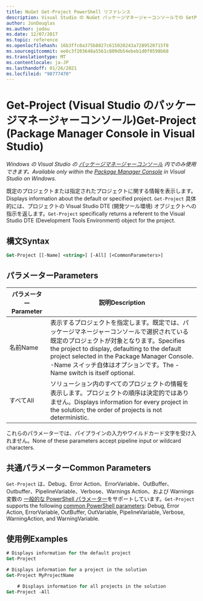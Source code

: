 ```yaml
---
title: NuGet Get-Project PowerShell リファレンス
description: Visual Studio の NuGet パッケージマネージャーコンソールでの GetProject PowerShell コマンドのリファレンス。
author: JonDouglas
ms.author: jodou
ms.date: 12/07/2017
ms.topic: reference
ms.openlocfilehash: 16b3ffc0a375b8027c615020243a7289520715f8
ms.sourcegitcommit: ee6c3f203648a5561c809db54ebeb1d0f0598b68
ms.translationtype: MT
ms.contentlocale: ja-JP
ms.lasthandoff: 01/26/2021
ms.locfileid: "98777470"
---
```

# <a name="get-project-package-manager-console-in-visual-studio"></a><span data-ttu-id="937d0-103">Get-Project (Visual Studio のパッケージマネージャーコンソール)</span><span class="sxs-lookup"><span data-stu-id="937d0-103">Get-Project (Package Manager Console in Visual Studio)</span></span>

<span data-ttu-id="937d0-104">*Windows の Visual Studio の [パッケージマネージャーコンソール](../../consume-packages/install-use-packages-powershell.md) 内でのみ使用できます。*</span><span class="sxs-lookup"><span data-stu-id="937d0-104">*Available only within the [Package Manager Console](../../consume-packages/install-use-packages-powershell.md) in Visual Studio on Windows.*</span></span>

<span data-ttu-id="937d0-105">既定のプロジェクトまたは指定されたプロジェクトに関する情報を表示します。</span><span class="sxs-lookup"><span data-stu-id="937d0-105">Displays information about the default or specified project.</span></span> <span data-ttu-id="937d0-106">`Get-Project` 具体的には、プロジェクトの Visual Studio DTE (開発ツール環境) オブジェクトへの指示を返します。</span><span class="sxs-lookup"><span data-stu-id="937d0-106">`Get-Project` specifically returns a referent to the Visual Studio DTE (Development Tools Environment) object for the project.</span></span>

## <a name="syntax"></a><span data-ttu-id="937d0-107">構文</span><span class="sxs-lookup"><span data-stu-id="937d0-107">Syntax</span></span>

```ps
Get-Project [[-Name] <string>] [-All] [<CommonParameters>]
```

## <a name="parameters"></a><span data-ttu-id="937d0-108">パラメーター</span><span class="sxs-lookup"><span data-stu-id="937d0-108">Parameters</span></span>

| <span data-ttu-id="937d0-109">パラメーター</span><span class="sxs-lookup"><span data-stu-id="937d0-109">Parameter</span></span> | <span data-ttu-id="937d0-110">説明</span><span class="sxs-lookup"><span data-stu-id="937d0-110">Description</span></span> |
| --- | --- |
| <span data-ttu-id="937d0-111">名前</span><span class="sxs-lookup"><span data-stu-id="937d0-111">Name</span></span> | <span data-ttu-id="937d0-112">表示するプロジェクトを指定します。既定では、パッケージマネージャーコンソールで選択されている既定のプロジェクトが対象となります。</span><span class="sxs-lookup"><span data-stu-id="937d0-112">Specifies the project to display, defaulting to the default project selected in the Package Manager Console.</span></span> <span data-ttu-id="937d0-113">-Name スイッチ自体はオプションです。</span><span class="sxs-lookup"><span data-stu-id="937d0-113">The -Name switch is itself optional.</span></span> |
| <span data-ttu-id="937d0-114">すべて</span><span class="sxs-lookup"><span data-stu-id="937d0-114">All</span></span> | <span data-ttu-id="937d0-115">ソリューション内のすべてのプロジェクトの情報を表示します。プロジェクトの順序は決定的ではありません。</span><span class="sxs-lookup"><span data-stu-id="937d0-115">Displays information for every project in the solution; the order of projects is not deterministic.</span></span> |

<span data-ttu-id="937d0-116">これらのパラメーターでは、パイプラインの入力やワイルドカード文字を受け入れません。</span><span class="sxs-lookup"><span data-stu-id="937d0-116">None of these parameters accept pipeline input or wildcard characters.</span></span>

## <a name="common-parameters"></a><span data-ttu-id="937d0-117">共通パラメーター</span><span class="sxs-lookup"><span data-stu-id="937d0-117">Common Parameters</span></span>

<span data-ttu-id="937d0-118">`Get-Project` は、Debug、Error Action、ErrorVariable、OutBuffer、Outbuffer、PipelineVariable、Verbose、Warnings Action、および Warnings 変数の [一般的な PowerShell パラメーター](/powershell/module/microsoft.powershell.core/about/about_commonparameters)をサポートしています。</span><span class="sxs-lookup"><span data-stu-id="937d0-118">`Get-Project` supports the following [common PowerShell parameters](/powershell/module/microsoft.powershell.core/about/about_commonparameters): Debug, Error Action, ErrorVariable, OutBuffer, OutVariable, PipelineVariable, Verbose, WarningAction, and WarningVariable.</span></span>

## <a name="examples"></a><span data-ttu-id="937d0-119">使用例</span><span class="sxs-lookup"><span data-stu-id="937d0-119">Examples</span></span>

```ps
# Displays information for the default project
Get-Project

# Displays information for a project in the solution
Get-Project MyProjectName

    # Displays information for all projects in the solution
Get-Project -All
```
